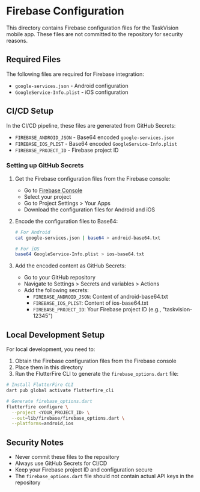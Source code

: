 # Firebase Configuration

This directory contains Firebase configuration files for the TaskVision mobile app. These files are not committed to the repository for security reasons.

## Required Files

The following files are required for Firebase integration:

- `google-services.json` - Android configuration
- `GoogleService-Info.plist` - iOS configuration

## CI/CD Setup

In the CI/CD pipeline, these files are generated from GitHub Secrets:

- `FIREBASE_ANDROID_JSON` - Base64 encoded `google-services.json`
- `FIREBASE_IOS_PLIST` - Base64 encoded `GoogleService-Info.plist`
- `FIREBASE_PROJECT_ID` - Firebase project ID

### Setting up GitHub Secrets

1. Get the Firebase configuration files from the Firebase console:
   - Go to [Firebase Console](https://console.firebase.google.com/)
   - Select your project
   - Go to Project Settings > Your Apps
   - Download the configuration files for Android and iOS

2. Encode the configuration files to Base64:
   ```bash
   # For Android
   cat google-services.json | base64 > android-base64.txt
   
   # For iOS
   base64 GoogleService-Info.plist > ios-base64.txt
   ```

3. Add the encoded content as GitHub Secrets:
   - Go to your GitHub repository
   - Navigate to Settings > Secrets and variables > Actions
   - Add the following secrets:
     - `FIREBASE_ANDROID_JSON`: Content of android-base64.txt
     - `FIREBASE_IOS_PLIST`: Content of ios-base64.txt
     - `FIREBASE_PROJECT_ID`: Your Firebase project ID (e.g., "taskvision-12345")

## Local Development Setup

For local development, you need to:

1. Obtain the Firebase configuration files from the Firebase console
2. Place them in this directory
3. Run the FlutterFire CLI to generate the `firebase_options.dart` file:

```bash
# Install FlutterFire CLI
dart pub global activate flutterfire_cli

# Generate firebase_options.dart
flutterfire configure \
  --project <YOUR_PROJECT_ID> \
  --out=lib/firebase/firebase_options.dart \
  --platforms=android,ios
```

## Security Notes

- Never commit these files to the repository
- Always use GitHub Secrets for CI/CD
- Keep your Firebase project ID and configuration secure
- The `firebase_options.dart` file should not contain actual API keys in the repository
